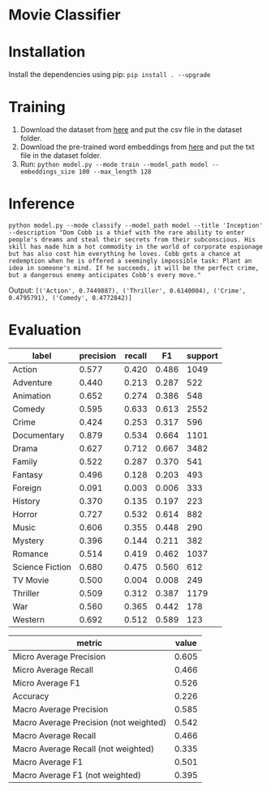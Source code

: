 # Movie Classifier

# Installation
Install the dependencies using pip:
`pip install . --upgrade`

# Training
1. Download the dataset from [here](https://www.kaggle.com/rounakbanik/the-movies-dataset/version/7#movies_metadata.csv) and put the csv file in the dataset folder.
2. Download the pre-trained word embeddings from [here]() and put the txt file in the dataset folder.
3. Run: `python model.py --mode train --model_path model --embeddings_size 100 --max_length 128`

# Inference
`python model.py --mode classify --model_path model --title 'Inception' --description "Dom Cobb is a thief with the rare ability to enter people's dreams and steal their secrets from their subconscious. His skill has made him a hot commodity in the world of corporate espionage but has also cost him everything he loves. Cobb gets a chance at redemption when he is offered a seemingly impossible task: Plant an idea in someone's mind. If he succeeds, it will be the perfect crime, but a dangerous enemy anticipates Cobb's every move."`

Output:
`[('Action', 0.7449887), ('Thriller', 0.6140004), ('Crime', 0.4795791), ('Comedy', 0.4772842)]`

# Evaluation

|label|precision|recall|F1|support|
|---|---|---|---|---|
| Action          | 0.577     | 0.420  | 0.486 | 1049    |
| Adventure       | 0.440     | 0.213  | 0.287 | 522     |
| Animation       | 0.652     | 0.274  | 0.386 | 548     |
| Comedy          | 0.595     | 0.633  | 0.613 | 2552    |
| Crime           | 0.424     | 0.253  | 0.317 | 596     |
| Documentary     | 0.879     | 0.534  | 0.664 | 1101    |
| Drama           | 0.627     | 0.712  | 0.667 | 3482    |
| Family          | 0.522     | 0.287  | 0.370 | 541     |
| Fantasy         | 0.496     | 0.128  | 0.203 | 493     |
| Foreign         | 0.091     | 0.003  | 0.006 | 333     |
| History         | 0.370     | 0.135  | 0.197 | 223     |
| Horror          | 0.727     | 0.532  | 0.614 | 882     |
| Music           | 0.606     | 0.355  | 0.448 | 290     |
| Mystery         | 0.396     | 0.144  | 0.211 | 382     |
| Romance         | 0.514     | 0.419  | 0.462 | 1037    |
| Science Fiction | 0.680     | 0.475  | 0.560 | 612     |
| TV Movie        | 0.500     | 0.004  | 0.008 | 249     |
| Thriller        | 0.509     | 0.312  | 0.387 | 1179    |
| War             | 0.560     | 0.365  | 0.442 | 178     |
| Western         | 0.692     | 0.512  | 0.589 | 123     |

|metric|value|
|---|---|
| Micro Average Precision | 0.605 |
| Micro Average Recall | 0.466 |
| Micro Average F1 | 0.526 |
| Accuracy | 0.226 |
| Macro Average Precision | 0.585 |
| Macro Average Precision (not weighted) | 0.542 |
| Macro Average Recall | 0.466 |
| Macro Average Recall (not weighted) | 0.335 |
| Macro Average F1 | 0.501 |
| Macro Average F1 (not weighted) | 0.395 |
